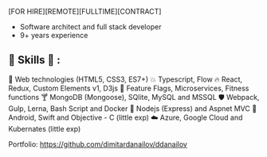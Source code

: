 [FOR HIRE][REMOTE][FULLTIME][CONTRACT]
- Software architect and full stack developer
- 9+ years experience

:tada: Skills :tada: :
-------
:police_car:  Web technologies (HTML5, CSS3, ES7+)
:boom:  Typescript, Flow
:fire:  React, Redux, Custom Elements v1, D3js
:grapes:  Feature Flags, Microservices, Fitness functions
:cocktail:  MongoDB (Mongoose), SQlite, MySQL and MSSQL
:shield: Webpack, Gulp, Lerna, Bash Script and Docker
:snake:  Nodejs (Express) and Aspnet MVC
:iphone: Android, Swift and Objective - C (little exp)
:cloud:  Azure, Google Cloud and Kubernates (little exp)

Portfolio: https://github.com/dimitardanailov/ddanailov